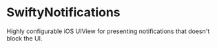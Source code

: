 # SwiftyNotifications
Highly configurable iOS UIView for presenting notifications that doesn't block the UI.
